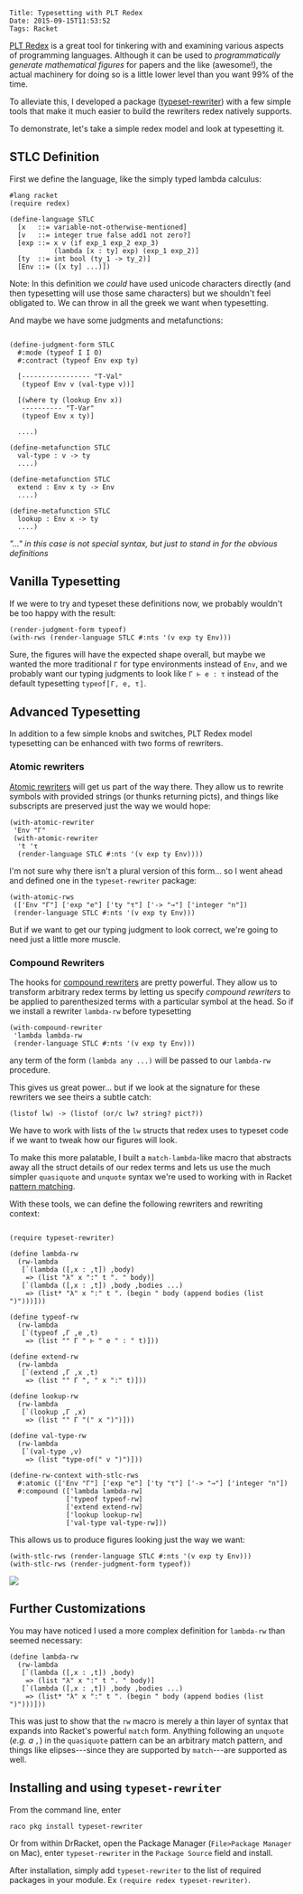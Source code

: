     Title: Typesetting with PLT Redex
    Date: 2015-09-15T11:53:52
    Tags: Racket

[PLT Redex](http://redex.racket-lang.org/index.html) is a great tool
for tinkering with and examining various aspects of programming
languages. Although it can be used to _programmatically generate
mathematical figures_ for papers and the like (awesome!), the actual
machinery for doing so is a little lower level than you want 99% of
the time.

To alleviate this, I developed a package
([typeset-rewriter](https://github.com/andmkent/typeset-rewriter)) with a few
simple tools that make it much easier to build the rewriters redex
natively supports.

<!-- more -->

To demonstrate, let's take a simple redex model and look at
typesetting it.

## STLC Definition

First we define the language, like the simply typed lambda calculus:

```racket
#lang racket
(require redex)

(define-language STLC
  [x   ::= variable-not-otherwise-mentioned]
  [v   ::= integer true false add1 not zero?]
  [exp ::= x v (if exp_1 exp_2 exp_3)
           (lambda [x : ty] exp) (exp_1 exp_2)]
  [ty  ::= int bool (ty_1 -> ty_2)]
  [Env ::= ([x ty] ...)])
```

Note: In this definition we _could_ have used unicode characters directly
(and then typesetting will use those same characters) but we
shouldn't feel obligated to. We can throw in all the greek we want
when typesetting.

And maybe we have some judgments and metafunctions:

```racket

(define-judgment-form STLC
  #:mode (typeof I I O)
  #:contract (typeof Env exp ty)

  [----------------- "T-Val"
   (typeof Env v (val-type v))]
  
  [(where ty (lookup Env x))
   ---------- "T-Var"
   (typeof Env x ty)]

  ....)

(define-metafunction STLC
  val-type : v -> ty
  ....)

(define-metafunction STLC
  extend : Env x ty -> Env
  ....)

(define-metafunction STLC
  lookup : Env x -> ty
  ....)
```
_"..." in this case is not special syntax, but just to stand in for
the obvious definitions_



## Vanilla Typesetting

If we were to try and typeset these definitions now,
we probably wouldn't be too happy with the result:

```racket
(render-judgment-form typeof)
(with-rws (render-language STLC #:nts '(v exp ty Env)))
```

Sure, the figures will have the expected shape overall, but
maybe we wanted the more traditional `Γ` for type environments
instead of `Env`, and we probably want our typing judgments
to look like `Γ ⊢ e : τ` instead of the default typesetting
 `typeof〚Γ, e, τ〛`.



## Advanced Typesetting

In addition to a few simple knobs and switches, PLT Redex model
typesetting can be enhanced with two forms of rewriters.

### Atomic rewriters

[Atomic rewriters](http://docs.racket-lang.org/search/index.html?q=with-atomic-rewriter)
will get us part of the way there. They allow us to rewrite symbols
with provided strings (or thunks returning picts), and things like
subscripts are preserved just the way we would hope:

```racket
(with-atomic-rewriter
 'Env "Γ"
 (with-atomic-rewriter
  't 'τ
  (render-language STLC #:nts '(v exp ty Env))))
```

I'm not sure why there isn't a plural version of this form... so I went ahead and
defined one in the `typeset-rewriter` package:

```racket
(with-atomic-rws
 (['Env "Γ"] ['exp "e"] ['ty "τ"] ['-> "→"] ['integer "n"])
 (render-language STLC #:nts '(v exp ty Env)))
```

But if we want to get our typing judgment to look correct, we're going
to need just a little more muscle.

### Compound Rewriters

The hooks for
[compound rewriters](http://docs.racket-lang.org/search/index.html?q=with-compound-rewriter)
are pretty powerful. They allow us to transform arbitrary redex terms
by letting us specify _compound rewriters_ to be applied to parenthesized terms
with a particular symbol at the head. So if we install a rewriter `lambda-rw`
before typesetting

```racket
(with-compound-rewriter
 'lambda lambda-rw
 (render-language STLC #:nts '(v exp ty Env)))
```

any term of the form `(lambda any ...)` will be passed to our `lambda-rw`
procedure.

This gives us great power... but if we look at the signature for these rewriters
we see theirs a subtle catch:

```racket
(listof lw) -> (listof (or/c lw? string? pict?))
```

We have to work with lists of the `lw` structs that redex uses to typeset
code if we want to tweak how our figures will look.

To make this more palatable, I built a `match-lambda`-like macro that
abstracts away all the struct details of our redex terms and lets us
use the much simpler `quasiquote` and `unquote` syntax we're used to
working with in Racket
[pattern matching](http://docs.racket-lang.org/reference/match.html).

With these tools, we can define the following rewriters and rewriting context:

```racket

(require typeset-rewriter)

(define lambda-rw
  (rw-lambda
   [`(lambda ([,x : ,t]) ,body)
    => (list "λ" x ":" t ". " body)]
   [`(lambda ([,x : ,t]) ,body ,bodies ...)
    => (list* "λ" x ":" t ". (begin " body (append bodies (list ")")))]))

(define typeof-rw
  (rw-lambda
   [`(typeof ,Γ ,e ,t)
    => (list "" Γ " ⊢ " e " : " t)]))

(define extend-rw
  (rw-lambda
   [`(extend ,Γ ,x ,t)
    => (list "" Γ ", " x ":" t)]))

(define lookup-rw
  (rw-lambda
   [`(lookup ,Γ ,x)
    => (list "" Γ "(" x ")")]))

(define val-type-rw
  (rw-lambda
   [`(val-type ,v)
    => (list "type-of(" v ")")]))

(define-rw-context with-stlc-rws
  #:atomic (['Env "Γ"] ['exp "e"] ['ty "τ"] ['-> "→"] ['integer "n"])
  #:compound (['lambda lambda-rw]
              ['typeof typeof-rw]
              ['extend extend-rw]
              ['lookup lookup-rw]
              ['val-type val-type-rw]))

```

This allows us to produce figures looking just the way we want:

```racket
(with-stlc-rws (render-language STLC #:nts '(v exp ty Env)))
(with-stlc-rws (render-judgment-form typeof))
```

![](/img/pltredexstlc.png)

## Further Customizations

You may have noticed I used a more complex definition for `lambda-rw`
than seemed necessary:

```racket
(define lambda-rw
  (rw-lambda
   [`(lambda ([,x : ,t]) ,body)
    => (list "λ" x ":" t ". " body)]
   [`(lambda ([,x : ,t]) ,body ,bodies ...)
    => (list* "λ" x ":" t ". (begin " body (append bodies (list ")")))]))
```

This was just to show that the `rw` macro is merely a thin layer of
syntax that expands into Racket's powerful `match` form. Anything
following an `unquote` (_e.g. a `,`_) in the `quasiquote` pattern
can be an arbitrary match pattern, and things like elipses---since
they are supported by `match`---are supported as well.

## Installing and using `typeset-rewriter`

From the command line, enter

` raco pkg install typeset-rewriter `

Or from within DrRacket, open the Package Manager (`File>Package Manager` on Mac),
enter `typeset-rewriter` in the `Package Source` field and install.

After installation, simply add `typeset-rewriter` to the list of
required packages in your module. Ex `(require redex
typeset-rewriter)`.

<br>
